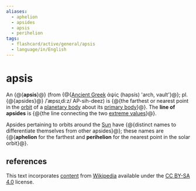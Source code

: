 ```yaml
---
aliases:
  - aphelion
  - apsides
  - apsis
  - perihelion
tags:
  - flashcard/active/general/apsis
  - language/in/English
---
```


# apsis

An {@{__apsis__}@} (from {@{[Ancient Greek](Ancient%20Greek.md) ἁψίς (hapsís) 'arch, vault'}@}; pl. {@{apsides}@} /ˈæpsɪˌdiːz/ AP-sih-deez) is {@{the farthest or nearest point in the [orbit](orbit.md) of a [planetary body](planetary-mass%20object.md) about its [primary body](primary%20body.md)}@}. The __line of apsides__ is {@{the line connecting the two [extreme values](maximum%20and%20minimum.md)}@}. <!--SR:!2025-05-25,239,330!2025-05-18,235,330!2025-07-09,274,330!2025-02-26,157,310!2025-06-26,261,330-->

Apsides pertaining to orbits around the [Sun](Sun.md) have {@{distinct names to differentiate themselves from other apsides}@}; these names are {@{__aphelion__ for the farthest and __perihelion__ for the nearest point in the solar orbit}@}. <!--SR:!2025-10-11,301,290!2025-03-29,157,250-->

## references

This text incorporates [content](https://en.wikipedia.org/wiki/apsis) from [Wikipedia](Wikipedia.md) available under the [CC BY-SA 4.0](https://creativecommons.org/licenses/by-sa/4.0/) license.

